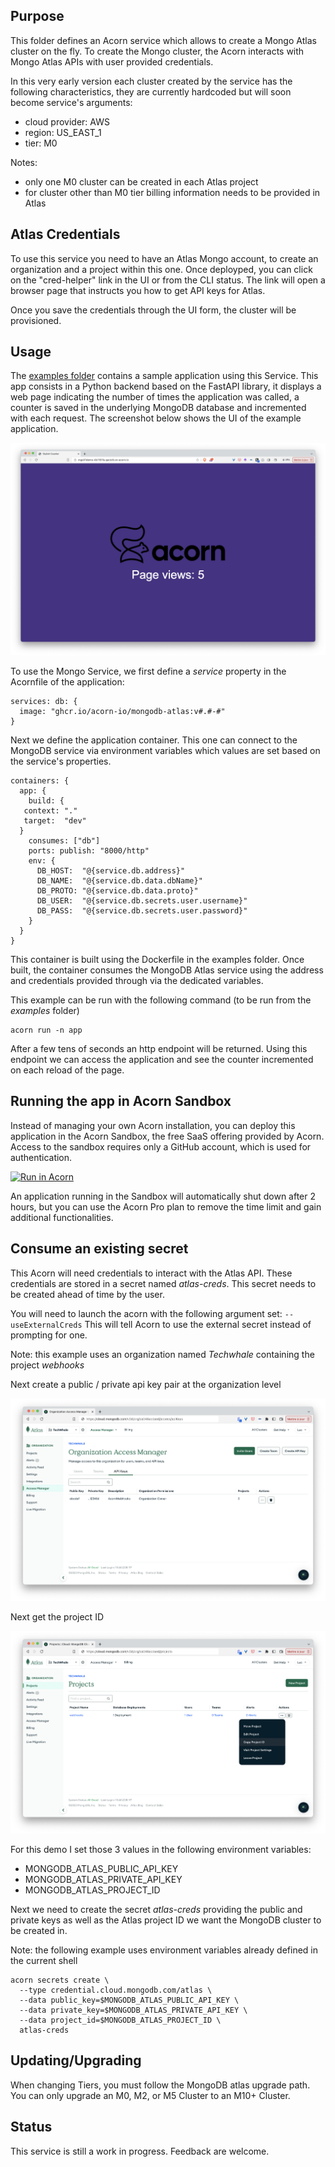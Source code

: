 ## Purpose

This folder defines an Acorn service which allows to create a Mongo Atlas cluster on the fly. To create the Mongo cluster, the Acorn interacts with Mongo Atlas APIs with user provided credentials.

In this very early version each cluster created by the service has the following characteristics, they are currently hardcoded but will soon become service's arguments:

- cloud provider: AWS
- region: US_EAST_1
- tier: M0

Notes:

- only one M0 cluster can be created in each Atlas project
- for cluster other than M0 tier billing information needs to be provided in Atlas

## Atlas Credentials

To use this service you need to have an Atlas Mongo account, to create an organization and a project within this one. Once deployped, you can click on the "cred-helper" link in the UI or from the CLI status. The link will open a browser page that instructs you how to get API keys for Atlas.

Once you save the credentials through the UI form, the cluster will be provisioned.

## Usage

The [examples folder](https://github.com/acorn-io/mongodb-atlas/tree/main/examples) contains a sample application using this Service. This app consists in a Python backend based on the FastAPI library, it displays a web page indicating the number of times the application was called, a counter is saved in the underlying MongoDB database and incremented with each request. The screenshot below shows the UI of the example application.

![UI](./examples/images/ui.png)

To use the Mongo Service, we first define a *service* property in the Acornfile of the application:

```
services: db: {
  image: "ghcr.io/acorn-io/mongodb-atlas:v#.#-#"
}
```

Next we define the application container. This one can connect to the MongoDB service via environment variables which values are set based on the service's properties.

```
containers: {
  app: {
    build: {
   context: "."
   target:  "dev"
  }
    consumes: ["db"]
    ports: publish: "8000/http"
    env: {
      DB_HOST:  "@{service.db.address}"
      DB_NAME:  "@{service.db.data.dbName}"
      DB_PROTO: "@{service.db.data.proto}"
      DB_USER:  "@{service.db.secrets.user.username}"
      DB_PASS:  "@{service.db.secrets.user.password}"
    }
  }
}
```

This container is built using the Dockerfile in the examples folder. Once built, the container consumes the MongoDB Atlas service using the address and credentials provided through via the dedicated variables.

This example can be run with the following command (to be run from the *examples* folder)

```
acorn run -n app
```

After a few tens of seconds an http endpoint will be returned. Using this endpoint we can access the application and see the counter incremented on each reload of the page.

## Running the app in Acorn Sandbox

Instead of managing your own Acorn installation, you can deploy this application in the Acorn Sandbox, the free SaaS offering provided by Acorn. Access to the sandbox requires only a GitHub account, which is used for authentication.

[![Run in Acorn](https://acorn.io/v1-ui/run/badge?image=ghcr.io+acorn-io+mongodb-atlas+examples:v%23.%23-%23)](https://acorn.io/run/ghcr.io/acorn-io/mongodb-atlas/examples:v%23.%23-%23)

An application running in the Sandbox will automatically shut down after 2 hours, but you can use the Acorn Pro plan to remove the time limit and gain additional functionalities.

## Consume an existing secret

This Acorn will need credentials to interact with the Atlas API. These credentials are stored in a secret named *atlas-creds*. This secret needs to be created ahead of time by the user.

You will need to launch the acorn with the following argument set: `--useExternalCreds`
This will tell Acorn to use the external secret instead of prompting for one.

Note: this example uses an organization named *Techwhale* containing the project *webhooks*

Next create a public / private api key pair at the organization level

![Organization api keys](./images/organization-api-keys.png)

Next get the project ID

![Getting project ID](./images/project-id.png)

For this demo I set those 3 values in the following environment variables:

- MONGODB_ATLAS_PUBLIC_API_KEY
- MONGODB_ATLAS_PRIVATE_API_KEY
- MONGODB_ATLAS_PROJECT_ID

Next we need to create the secret *atlas-creds* providing the public and private keys as well as the Atlas project ID we want the MongoDB cluster to be created in.

Note: the following example uses environment variables already defined in the current shell

```
acorn secrets create \
  --type credential.cloud.mongodb.com/atlas \
  --data public_key=$MONGODB_ATLAS_PUBLIC_API_KEY \
  --data private_key=$MONGODB_ATLAS_PRIVATE_API_KEY \
  --data project_id=$MONGODB_ATLAS_PROJECT_ID \
  atlas-creds
```

## Updating/Upgrading

When changing Tiers, you must follow the MongoDB atlas upgrade path. You can only upgrade an M0, M2, or M5 Cluster to an M10+ Cluster.

## Status

This service is still a work in progress. Feedback are welcome.
